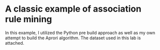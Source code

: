 # A classic example of association rule mining

In this example, I utilized the Python pre build approach as well as my own attempt to build the Aprori algorithm.
The dataset used in this lab is attached.
